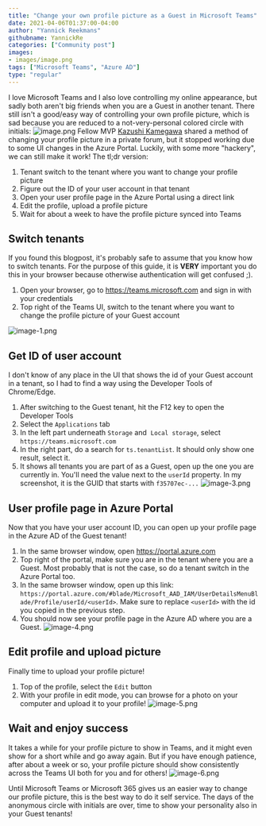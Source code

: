 ```yaml
---
title: "Change your own profile picture as a Guest in Microsoft Teams"
date: 2021-04-06T01:37:00-04:00
author: "Yannick Reekmans"
githubname: YannickRe
categories: ["Community post"]
images:
- images/image.png
tags: ["Microsoft Teams", "Azure AD"]
type: "regular"
---
```

I love Microsoft Teams and I also love controlling my online appearance,
but sadly both aren't big friends when you are a Guest in another
tenant. There still isn't a good/easy way of controlling your own
profile picture, which is sad because you are reduced to a
not-very-personal colored circle with initials:
![image.png](images/image.png)
Fellow MVP [Kazushi Kamegawa](https://twitter.com/kkamegawa) shared a
method of changing your profile picture in a private forum, but it
stopped working due to some UI changes in the Azure Portal. Luckily,
with some more "hackery", we can still make it work!
The tl;dr version:

1.  Tenant switch to the tenant where you want to change your profile
    picture
2.  Figure out the ID of your user account in that tenant
3.  Open your user profile page in the Azure Portal using a direct link
4.  Edit the profile, upload a profile picture
5.  Wait for about a week to have the profile picture synced into Teams

## Switch tenants

If you found this blogpost, it's probably safe to assume that you know
how to switch tenants. For the purpose of this guide, it is **VERY**
important you do this in your browser because otherwise authentication
will get confused ;).

1.  Open your browser, go to <https://teams.microsoft.com> and sign in
    with your credentials
2.  Top right of the Teams UI, switch to the tenant where you want to
    change the profile picture of your Guest account

![image-1.png](images/image-1.png)

## Get ID of user account

I don't know of any place in the UI that shows the id of your Guest
account in a tenant, so I had to find a way using the Developer Tools of
Chrome/Edge.

1.  After switching to the Guest tenant, hit the F12 key to open the
    Developer Tools
2.  Select the `Applications` tab
3.  In the left part underneath `Storage` and  `Local storage`, select
    `https://teams.microsoft.com`
4.  In the right part, do a search for `ts.tenantList`. It should only
    show one result, select it.
5.  It shows all tenants you are part of as a Guest, open up the one you
    are currently in. You'll need the value next to the `userId`
    property. In my screenshot, it is the GUID that starts with
    `f35707ec-...`
![image-3.png](images/image-3.png)

## User profile page in Azure Portal

Now that you have your user account ID, you can open up your profile
page in the Azure AD of the Guest tenant!

1.  In the same browser window, open <https://portal.azure.com>
2.  Top right of the portal, make sure you are in the tenant where you
    are a Guest. Most probably that is not the case, so do a tenant
    switch in the Azure Portal too.
3.  In the same browser window, open up this link:
    `https://portal.azure.com/#blade/Microsoft_AAD_IAM/UserDetailsMenuBlade/Profile/userId/<userId>`.
    Make sure to replace `<userId>` with the id you copied in the
    previous step.
4.  You should now see your profile page in the Azure AD where you are a
    Guest.
![image-4.png](images/image-4.png)

## Edit profile and upload picture

Finally time to upload your profile picture!

1.  Top of the profile, select the `Edit` button
2.  With your profile in edit mode, you can browse for a photo on your
    computer and upload it to your profile!
 ![image-5.png](images/image-5.png)

## Wait and enjoy success 

It takes a while for your profile picture to show in Teams, and it might
even show for a short while and go away again. But if you have enough
patience, after about a week or so, your profile picture should show
consistently across the Teams UI both for you and for others!
![image-6.png](images/image-6.png)

Until Microsoft Teams or Microsoft 365 gives us an easier way to change
our profile picture, this is the best way to do it self service. The
days of the anonymous circle with initials are over, time to show your
personality also in your Guest tenants!
